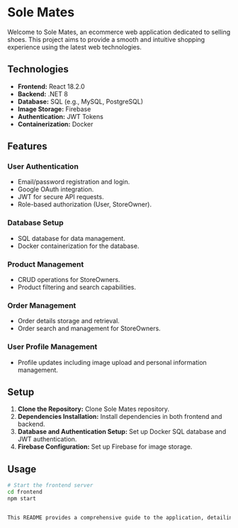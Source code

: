 # Sole Mates

Welcome to Sole Mates, an ecommerce web application dedicated to selling shoes. This project aims to provide a smooth and intuitive shopping experience using the latest web technologies.

## Technologies
- **Frontend:** React 18.2.0
- **Backend:** .NET 8
- **Database:** SQL (e.g., MySQL, PostgreSQL)
- **Image Storage:** Firebase
- **Authentication:** JWT Tokens
- **Containerization:** Docker

## Features
### User Authentication
- Email/password registration and login.
- Google OAuth integration.
- JWT for secure API requests.
- Role-based authorization (User, StoreOwner).

### Database Setup
- SQL database for data management.
- Docker containerization for the database.

### Product Management
- CRUD operations for StoreOwners.
- Product filtering and search capabilities.

### Order Management
- Order details storage and retrieval.
- Order search and management for StoreOwners.

### User Profile Management
- Profile updates including image upload and personal information management.

## Setup
1. **Clone the Repository:** Clone Sole Mates repository.
2. **Dependencies Installation:** Install dependencies in both frontend and backend.
3. **Database and Authentication Setup:** Set up Docker SQL database and JWT authentication.
4. **Firebase Configuration:** Set up Firebase for image storage.

## Usage
```bash
# Start the frontend server
cd frontend
npm start


This README provides a comprehensive guide to the application, detailing the technologies used, features, setup instructions, and how to use and deploy the project. Adjust any part as needed to fit more specific details of your project.
